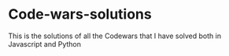 # Code-wars-solutions
This is the solutions of all the Codewars that I have solved 
both in Javascript and Python
